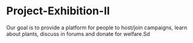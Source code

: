 # Project-Exhibition-II

Our goal is to provide a platform for people to host/join campaigns, learn about plants, discuss in forums and donate for welfare.Sd